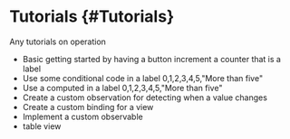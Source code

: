 Tutorials    {#Tutorials}
============

Any tutorials on operation

- Basic getting started by having a button increment a counter that is a label
- Use some conditional code in a label 0,1,2,3,4,5,"More than five"
- Use a computed in a label 0,1,2,3,4,5,"More than five"
- Create a custom observation for detecting when a value changes
- Create a custom binding for a view
- Implement a custom observable
- table view